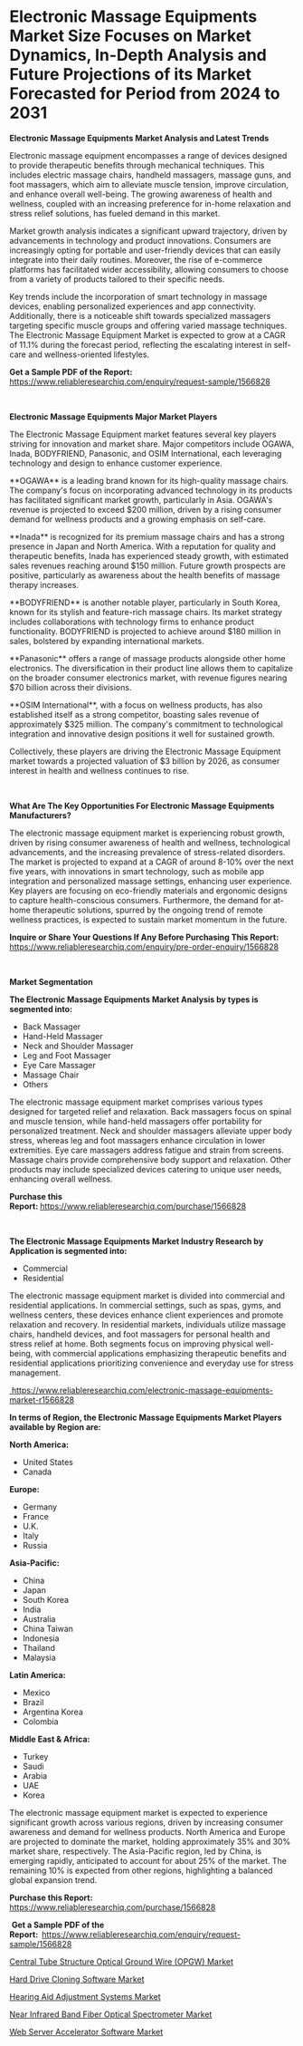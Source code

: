 <p><h1>Electronic Massage Equipments Market Size Focuses on Market Dynamics, In-Depth Analysis and Future Projections of its Market Forecasted for Period from 2024 to 2031</h1></p><p><strong>Electronic Massage Equipments Market Analysis and Latest Trends</strong></p>
<p><p>Electronic massage equipment encompasses a range of devices designed to provide therapeutic benefits through mechanical techniques. This includes electric massage chairs, handheld massagers, massage guns, and foot massagers, which aim to alleviate muscle tension, improve circulation, and enhance overall well-being. The growing awareness of health and wellness, coupled with an increasing preference for in-home relaxation and stress relief solutions, has fueled demand in this market.</p><p>Market growth analysis indicates a significant upward trajectory, driven by advancements in technology and product innovations. Consumers are increasingly opting for portable and user-friendly devices that can easily integrate into their daily routines. Moreover, the rise of e-commerce platforms has facilitated wider accessibility, allowing consumers to choose from a variety of products tailored to their specific needs.</p><p>Key trends include the incorporation of smart technology in massage devices, enabling personalized experiences and app connectivity. Additionally, there is a noticeable shift towards specialized massagers targeting specific muscle groups and offering varied massage techniques. The Electronic Massage Equipment Market is expected to grow at a CAGR of 11.1% during the forecast period, reflecting the escalating interest in self-care and wellness-oriented lifestyles.</p></p>
<p><strong>Get a Sample PDF of the Report:&nbsp;</strong> <a href="https://www.reliableresearchiq.com/enquiry/request-sample/1566828">https://www.reliableresearchiq.com/enquiry/request-sample/1566828</a></p>
<p>&nbsp;</p>
<p><strong>Electronic Massage Equipments Major Market Players</strong></p>
<p><p>The Electronic Massage Equipment market features several key players striving for innovation and market share. Major competitors include OGAWA, Inada, BODYFRIEND, Panasonic, and OSIM International, each leveraging technology and design to enhance customer experience.</p><p>**OGAWA** is a leading brand known for its high-quality massage chairs. The company's focus on incorporating advanced technology in its products has facilitated significant market growth, particularly in Asia. OGAWA's revenue is projected to exceed $200 million, driven by a rising consumer demand for wellness products and a growing emphasis on self-care.</p><p>**Inada** is recognized for its premium massage chairs and has a strong presence in Japan and North America. With a reputation for quality and therapeutic benefits, Inada has experienced steady growth, with estimated sales revenues reaching around $150 million. Future growth prospects are positive, particularly as awareness about the health benefits of massage therapy increases.</p><p>**BODYFRIEND** is another notable player, particularly in South Korea, known for its stylish and feature-rich massage chairs. Its market strategy includes collaborations with technology firms to enhance product functionality. BODYFRIEND is projected to achieve around $180 million in sales, bolstered by expanding international markets.</p><p>**Panasonic** offers a range of massage products alongside other home electronics. The diversification in their product line allows them to capitalize on the broader consumer electronics market, with revenue figures nearing $70 billion across their divisions. </p><p>**OSIM International**, with a focus on wellness products, has also established itself as a strong competitor, boasting sales revenue of approximately $325 million. The company's commitment to technological integration and innovative design positions it well for sustained growth.</p><p>Collectively, these players are driving the Electronic Massage Equipment market towards a projected valuation of $3 billion by 2026, as consumer interest in health and wellness continues to rise.</p></p>
<p>&nbsp;</p>
<p><strong>What Are The Key Opportunities For Electronic Massage Equipments Manufacturers?</strong></p>
<p><p>The electronic massage equipment market is experiencing robust growth, driven by rising consumer awareness of health and wellness, technological advancements, and the increasing prevalence of stress-related disorders. The market is projected to expand at a CAGR of around 8-10% over the next five years, with innovations in smart technology, such as mobile app integration and personalized massage settings, enhancing user experience. Key players are focusing on eco-friendly materials and ergonomic designs to capture health-conscious consumers. Furthermore, the demand for at-home therapeutic solutions, spurred by the ongoing trend of remote wellness practices, is expected to sustain market momentum in the future.</p></p>
<p><strong>Inquire or Share Your Questions If Any Before Purchasing This Report:</strong> <a href="https://www.reliableresearchiq.com/enquiry/pre-order-enquiry/1566828">https://www.reliableresearchiq.com/enquiry/pre-order-enquiry/1566828</a></p>
<p>&nbsp;</p>
<p><strong>Market Segmentation</strong></p>
<p><strong>The Electronic Massage Equipments Market Analysis by types is segmented into:</strong></p>
<p><ul><li>Back Massager</li><li>Hand-Held Massager</li><li>Neck and Shoulder Massager</li><li>Leg and Foot Massager</li><li>Eye Care Massager</li><li>Massage Chair</li><li>Others</li></ul></p>
<p><p>The electronic massage equipment market comprises various types designed for targeted relief and relaxation. Back massagers focus on spinal and muscle tension, while hand-held massagers offer portability for personalized treatment. Neck and shoulder massagers alleviate upper body stress, whereas leg and foot massagers enhance circulation in lower extremities. Eye care massagers address fatigue and strain from screens. Massage chairs provide comprehensive body support and relaxation. Other products may include specialized devices catering to unique user needs, enhancing overall wellness.</p></p>
<p><strong>Purchase this Report:&nbsp;</strong><a href="https://www.reliableresearchiq.com/purchase/1566828">https://www.reliableresearchiq.com/purchase/1566828</a></p>
<p>&nbsp;</p>
<p><strong>The Electronic Massage Equipments Market Industry Research by Application is segmented into:</strong></p>
<p><ul><li>Commercial</li><li>Residential</li></ul></p>
<p><p>The electronic massage equipment market is divided into commercial and residential applications. In commercial settings, such as spas, gyms, and wellness centers, these devices enhance client experiences and promote relaxation and recovery. In residential markets, individuals utilize massage chairs, handheld devices, and foot massagers for personal health and stress relief at home. Both segments focus on improving physical well-being, with commercial applications emphasizing therapeutic benefits and residential applications prioritizing convenience and everyday use for stress management.</p></p>
<p><a href="https://www.reliableresearchiq.com/electronic-massage-equipments-market-r1566828">&nbsp;https://www.reliableresearchiq.com/electronic-massage-equipments-market-r1566828</a></p>
<p><strong>In terms of Region, the Electronic Massage Equipments Market Players available by Region are:</strong></p>
<p>
    <p> <strong> North America: </strong>
        <ul>
            <li>United States</li>
            <li>Canada</li>
        </ul>
        </p> 
    <p> <strong> Europe: </strong>
        <ul>
            <li>Germany</li>
            <li>France</li>
            <li>U.K.</li>
            <li>Italy</li>
            <li>Russia</li>
        </ul>
        </p> 
    <p> <strong> Asia-Pacific: </strong>
        <ul>
            <li>China</li>
            <li>Japan</li>
            <li>South Korea</li>
            <li>India</li>
            <li>Australia</li>
            <li>China Taiwan</li>
            <li>Indonesia</li>
            <li>Thailand</li>
            <li>Malaysia</li>
        </ul>
        </p> 
    <p> <strong> Latin America: </strong>
        <ul>
            <li>Mexico</li>
            <li>Brazil</li>
            <li>Argentina Korea</li>
            <li>Colombia</li>
        </ul>
        </p> 
    <p> <strong> Middle East & Africa: </strong>
        <ul>
            <li>Turkey</li>
            <li>Saudi</li>
            <li>Arabia</li>
            <li>UAE</li>
            <li>Korea</li>
        </ul>
    </p>
    </p>
<p><p>The electronic massage equipment market is expected to experience significant growth across various regions, driven by increasing consumer awareness and demand for wellness products. North America and Europe are projected to dominate the market, holding approximately 35% and 30% market share, respectively. The Asia-Pacific region, led by China, is emerging rapidly, anticipated to account for about 25% of the market. The remaining 10% is expected from other regions, highlighting a balanced global expansion trend.</p></p>
<p><strong>Purchase this Report: </strong><a href="https://www.reliableresearchiq.com/purchase/1566828">https://www.reliableresearchiq.com/purchase/1566828</a></p>
<p>&nbsp;<strong>Get a Sample PDF of the Report:&nbsp;&nbsp;</strong><a href="https://www.reliableresearchiq.com/enquiry/request-sample/1566828">https://www.reliableresearchiq.com/enquiry/request-sample/1566828</a></p>
<p><strong></strong></p>
<p><p><a href="https://medium.com/@mdhefjumiah_5983/central-tube-structure-optical-ground-wire-opgw-market-trends-and-regional-insights-forecasted-7b76b99b6514?postPublishedType=repub">Central Tube Structure Optical Ground Wire (OPGW) Market</a></p><p><a href="https://www.linkedin.com/pulse/strategic-market-insights-navigating-global-hard-drive-cloning-d4tue?trackingId=pGp5%2FFVbTKK2KGS8PBPigQ%3D%3D">Hard Drive Cloning Software Market</a></p><p><a href="https://issuu.com/reportprime-2/docs/hearing-aid-adjustment-systems-mark_b3b94354a90c4d">Hearing Aid Adjustment Systems Market</a></p><p><a href="https://medium.com/@mdhefjumiah_5983/near-infrared-band-fiber-optical-spectrometer-market-share-and-new-trends-analysis-by-its-type-1a0a2e8e1e6a">Near Infrared Band Fiber Optical Spectrometer Market</a></p><p><a href="https://www.linkedin.com/pulse/web-server-accelerator-software-market-size-share-growth-g6mic">Web Server Accelerator Software Market</a></p></p>